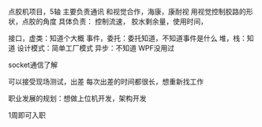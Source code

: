 点胶机项目，5轴
主要负责通讯
和视觉合作，海康，康耐视
用视觉控制胶路的形状，点胶的角度
具体负责：
控制流速，
胶水剩余量，使用时间，

接口，虚类：知道个大概
事件，委托：委托知道，不知道事件是什么
堆，栈：知道
设计模式：简单工厂模式
异步：不知道
WPF没用过

socket通信了解

可以接受现场测试，出差
每次出差的时间都很长，想重新找工作

职业发展的规划：想做上位机开发，架构开发

1周即可入职
